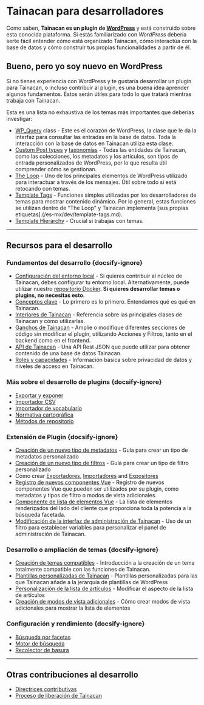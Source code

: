 # Tainacan para desarrolladores

Como saben, **Tainacan es un plugin de [WordPress](https://es.wordpress.org)** y está construido sobre esta conocida plataforma. Si estás familiarizado con _WordPress_ debería serte fácil entender cómo está organizado Tainacan, cómo interactúa con la base de datos y cómo construir tus propias funcionalidades a partir de él.

## Bueno, pero yo soy nuevo en WordPress

Si no tienes experiencia con WordPress y te gustaría desarrollar un plugin para Tainacan, o incluso contribuir al plugin, es una buena idea aprender algunos fundamentos. Éstos serán útiles para todo lo que tratará mientras trabaja con Tainacan.

Esta es una lista no exhaustiva de los temas más importantes que deberías investigar:

<div class="two-columns-list">

- [WP_Query](https://developer.wordpress.org/reference/classes/wp_query/ ":ignore") class - Este es el corazón de WordPress, la clase que le da la interfaz para consultar las entradas en la base de datos. Toda la interacción con la base de datos en Tainacan utiliza esta clase.
- [Custom Post types](https://wordpress.org/support/article/post-types/ ":ignore") y [taxonomías](https://codex.wordpress.org/Taxonomies ":ignore") - Todas las entidades de Tainacan, como las colecciones, los metadatos y los artículos, son tipos de entrada personalizados de WordPress, por lo que resulta útil comprender cómo se gestionan.
- [The Loop](https://developer.wordpress.org/themes/basics/the-loop/ ":ignore") - Uno de los principales elementos de WordPress utilizado para interactuar a través de los mensajes. Útil sobre todo si está retocando con temas.
- [Template Tags](https://developer.wordpress.org/themes/basics/template-tags/ ":ignore") - Funciones simples utilizadas por los desarrolladores de temas para mostrar contenido dinámico. Por lo general, estas funciones se utilizan dentro de "The Loop" y Tainacan implementa [sus propias etiquetas].(/es-mx/dev/template-tags.md).
- [Template Hierarchy](https://developer.wordpress.org/themes/basics/template-hierarchy/ ":ignore") - Crucial si trabajas con temas.

</div>

---

## Recursos para el desarrollo

### Fundamentos del desarrollo {docsify-ignore}

<div class="two-columns-list">

- [Configuración del entorno local](/es-mx/dev/setup-local.md) - Si quieres contribuir al núcleo de Tainacan, debes configurar tu entorno local. Alternativamente, puede utilizar nuestro [repositorio Docker](https://github.com/tainacan/tainacan-docker ":ignore"). **Si quieres desarrollar temas o plugins, no necesitas esto**.
- [Conceptos clave](/es-mx/dev/key-concepts.md) - Lo primero es lo primero. Entendamos qué es qué en Tainacan.
- [Interiores de Tainacan](/es-mx/dev/internal-api.md) - Referencia sobre las principales clases de Tainacan y cómo utilizarlas.
- [Ganchos de Tainacan](/es-mx/dev/hooks.md) - Amplíe o modifique diferentes secciones de código sin modificar el plugin, utilizando Acciones y Filtros, tanto en el backend como en el frontend.
- [API de Tainacan](https://redocly.github.io/redoc/?url=https://github.com/tainacan/tainacan-wiki/raw/master/dev/openapi.json ":ignore") - Una API Rest JSON que puede utilizar para obtener contenido de una base de datos Tainacan.
- [Roles y capacidades](/es-mx/dev/roles-capabilities.md) - Información básica sobre privacidad de datos y niveles de acceso en Tainacan.

</div>

### Más sobre el desarrollo de plugins {docsify-ignore}

<div class="three-columns-list">

- [Exportar y exponer](/es-mx/dev/exporting-and-exposing.md)
- [Importador CSV](/es-mx/dev/csv-importer.md)
- [Importador de vocabulario](/es-mx/dev/vocabulary-importer.md)
- [Normativa cartográfica](/es-mx/dev/mapping-standards.md)
- [Métodos de repositorio](/es-mx/dev/repository-methods.md)

</div>

### Extensión de Plugin {docsify-ignore}

<div class="two-columns-list">

- [Creación de un nuevo tipo de metadatos](/es-mx/dev/creating-metadata-type.md) - Guía para crear un tipo de metadatos personalizado
- [Creación de un nuevo tipo de filtros](/es-mx/dev/creating-filters-type.md) - Guía para crear un tipo de filtro personalizado
- Cómo crear [Exportadores](/es-mx/dev/exporter-flow.md), [Importadores](/es-mx/dev/importer-flow.md) and [Expositores](/es-mx/dev/exposers.md)
- [Registro de nuevos componentes Vue](/es-mx/dev/registering-custom-vue-components.md) - Registro de nuevos componentes Vue que pueden ser utilizados por su plugin, como metadatos y tipos de filtro o modos de vista adicionales.
- [Componente de lista de elementos Vue](/es-mx/dev/the-vue-items-list-component.md) - La lista de elementos renderizados del lado del cliente que proporciona toda la potencia a la búsqueda facetada.
- [Modificación de la interfaz de administración de Tainacan](/es-mx/dev/admin-ui-options.md) - Uso de un filtro para establecer variables para personalizar el panel de administración de Tainacan.

</div>

### Desarrollo o ampliación de temas {docsify-ignore}

<div class="two-columns-list">

- [Creación de temas compatibles](/es-mx/dev/creating-compatible-themes.md) - Introducción a la creación de un tema totalmente compatible con las funciones de Tainacan.
- [Plantillas personalizadas de Tainacan](/es-mx/dev/custom-templates.md) - Plantillas personalizadas para las que Tainacan añade a la jerarquía de plantillas de WordPress
- [Personalización de la lista de artículos](/es-mx/dev/customizing-the-items-list.md) - Modificar el aspecto de la lista de artículos
- [Creación de modos de vista adicionales](/es-mx/dev/extra-view-modes) - Cómo crear modos de vista adicionales para mostrar la lista de elementos

</div>

### Configuración y rendimiento {docsify-ignore}

<div class="three-columns-list">

- [Búsqueda por facetas](/es-mx/dev/faceted-search.md)
- [Motor de búsqueda](/es-mx/dev/search-engine.md)
- [Recolector de basura](/es-mx/dev/garbage-collector.md)

</div>

---

## Otras contribuciones al desarrollo

<div class="three-columns-list">

- [Directrices contributivas](/es-mx/dev/CONTRIBUTING.md)
- [Proceso de liberación de Tainacan](/es-mx/dev/release.md)

</div>
